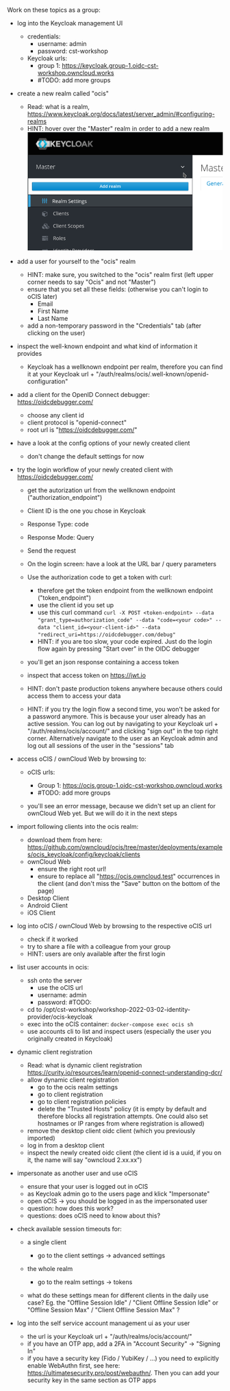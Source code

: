 Work on these topics as a group:

- log into the Keycloak management UI
  - credentials:
    - username: admin
    - password: cst-workshop
  - Keycloak urls:
    - group 1: https://keycloak.group-1.oidc-cst-workshop.owncloud.works
    - #TODO: add more groups

- create a new realm called "ocis"
    - Read: what is a realm, https://www.keycloak.org/docs/latest/server_admin/#configuring-realms
    - HINT: hover over the "Master" realm in order to add a new realm
      ![](img/new-realm.png)

- add a user for yourself to the "ocis" realm
  - HINT: make sure, you switched to the "ocis" realm first (left upper corner needs to say "Ocis" and not "Master")
  - ensure that you set all these fields: (otherwise you can't login to oCIS later)
    - Email
    - First Name
    - Last Name
  - add a non-temporary password in the "Credentials" tab (after clicking on the user)

- inspect the well-known endpoint and what kind of information it provides
  - Keycloak has a wellknown endpoint per realm, therefore you can find it at your Keycloak url + "/auth/realms/ocis/.well-known/openid-configuration"

- add a client for the OpenID Connect debugger: https://oidcdebugger.com/
    - choose any client id
    - client protocol is "openid-connect"
    - root url is "https://oidcdebugger.com/"

- have a look at the config options of your newly created client
  - don't change the default settings for now

- try the login workflow of your newly created client with https://oidcdebugger.com/
  - get the autorization url from the wellknown endpoint ("authorization_endpoint")
  - Client ID is the one you chose in Keycloak
  - Response Type: code
  - Response Mode: Query

  - Send the request

  - On the login screen: have a look at the URL bar / query parameters

  - Use the authorization code to get a token with curl:
    - therefore get the token endpoint from the wellknown endpoint ("token_endpoint")
    - use the client id you set up
    - use this curl command `curl -X POST <token-endpoint> --data "grant_type=authorization_code" --data "code=<your code>" --data "client_id=<your-client-id>" --data "redirect_uri=https://oidcdebugger.com/debug"`
    - HINT: if you are too slow, your code expired. Just do the login flow again by pressing "Start over" in the OIDC debugger

  - you'll get an json response containing a access token

  - inspect that access token on https://jwt.io
  - HINT: don't paste production tokens anywhere because others could access them to access your data

  - HINT: if you try the login flow a second time, you won't be asked for a password anymore. This is because your user already has an active session. You can log out by navigating to your Keycloak url + "/auth/realms/ocis/account/" and clicking "sign out" in the top right corner. Alternatively navigate to the user as an Keycloak admin and log out all sessions of the user in the "sessions" tab


- access oCIS / ownCloud Web by browsing to:
  - oCIS urls:
    - Group 1: https://ocis.group-1.oidc-cst-workshop.owncloud.works
    - #TODO: add more groups

  - you'll see an error message, because we didn't set up an client for ownCloud Web yet. But we will do it in the next steps

- import following clients into the ocis realm:
  - download them from here: https://github.com/owncloud/ocis/tree/master/deployments/examples/ocis_keycloak/config/keycloak/clients
  - ownCloud Web
    - ensure the right root url!
    - ensure to replace all "https://ocis.owncloud.test" occurrences in the client (and don't miss the "Save" button on the bottom of the page)
  - Desktop Client
  - Android Client
  - iOS Client

- log into oCIS / ownCloud Web by browsing to the respective oCIS url
  - check if it worked
  - try to share a file with a colleague from your group
  - HINT: users are only available after the first login

- list user accounts in ocis:
  - ssh onto the server
    - use the oCIS url
    - username: admin
    - password: #TODO:
  - cd to /opt/cst-workshop/workshop-2022-03-02-identity-provider/ocis-keycloak
  - exec into the oCIS container: `docker-compose exec ocis sh`
  - use accounts cli to list and inspect users (especially the user you originally created in Keycloak)

- dynamic client registration
  - Read: what is dynamic client registration https://curity.io/resources/learn/openid-connect-understanding-dcr/
  - allow dynamic client registration
    - go to the ocis realm settings
    - go to client registration
    - go to client registration policies
    - delete the "Trusted Hosts" policy (it is empty by default and therefore blocks all registration attempts. One could also set hostnames or IP ranges from where registration is allowed)
  - remove the desktop client oidc client (which you previously imported)
  - log in from a desktop client
  - inspect the newly created oidc client (the client id is a uuid, if you on it, the name will say "owncloud 2.xx.xx")

- impersonate as another user and use oCIS
  - ensure that your user is logged out in oCIS
  - as Keycloak admin go to the users page and klick "Impersonate"
  - open oCIS -> you should be logged in as the impersonated user
  - question: how does this work?
  - questions: does oCIS need to know about this?

- check available session timeouts for:
  - a single client
    - go to the client settings -> advanced settings
  - the whole realm
    - go to the realm settings -> tokens

  - what do these settings mean for different clients in the daily use case? Eg. the "Offline Session Idle" / "Client Offline Session Idle" or "Offline Session Max" / "Client Offline Session Max" ?

- log into the self service account management ui as your user
  - the url is your Keycloak url + "/auth/realms/ocis/account/"
  - if you have an OTP app, add a 2FA in "Account Security" -> "Signing In"
  - if you have a security key (Fido / YubiKey / ...) you need to explicitly enable WebAuthn first, see here: https://ultimatesecurity.pro/post/webauthn/. Then you can add your security key in the same section as OTP apps
